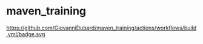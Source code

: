 # maven_training
https://github.com/GiovanniDubard/maven_training/actions/workflows/build.yml/badge.svg
